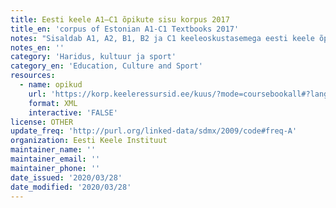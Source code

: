 ```yaml
---
title: Eesti keele A1–C1 õpikute sisu korpus 2017
title_en: 'corpus of Estonian A1-C1 Textbooks 2017'
notes: "Sisaldab A1, A2, B1, B2 ja C1 keeleoskustasemega eesti keele õppijatele suunatud õpikute materjali. Korpuses on u 500 000 sõnet ning korpuses on märgendatud tekstiüksused <text> (enamasti eristatakse harjutust, sõnavaraplokki ja suuremat seotud teksti), tekstilõigud <paragraph> (ühel real asuv tekst), laused <sentence> ja osalaused <clause>. Korpus on morfoloogiliselt märgendatud.\r\n\r\nKorpuses on kaheksa õpikut:\r\n1. Pesti, M., Ahi, H. (2015). E nagu Eesti: eesti keele õpik algajatele. Tallinn: Kiri-Mari Kirjastus.\r\n2. Kitsnik, M., Kingisepp, L. (2002). Avatud uksed: eesti keele õppekomplekt kesk- ja kõrgtasemele: õpperaamat. Tallinn: TEA Kirjastus.\r\n3. Kitsnik, M. (2012). Eesti keele õpik: B1, B2. Tallinn: M. Kitsnik.\r\n4. Pesti, M., Ahi, H. (2015). Eesti keele õpik A1. Tallinn: Justiitsministeerium.\r\n5. Pesti, M., Ahi, H. (2012). Eesti keele õpik A2. Tallinn: M. Pesti.\r\n6. Pesti, M., Ahi, H. (2015). Eesti keele õpik B1. Tallinn: Justiitsministeerium.\r\n7. Sooneste, M. (2007). Eesti keele õpik: vene õppekeelega gümnaasium: kesk- ja kõrgtase. Tallinn: Varrak.\r\n8. Rammo, S., Teral, M., Klaas-Lang, B., Allik, M. (2012). Keel selgeks!: eesti keele õpik täiskasvanutele. Tallinn: Avita."
notes_en: ''
category: 'Haridus, kultuur ja sport'
category_en: 'Education, Culture and Sport'
resources:
  - name: opikud
    url: 'https://korp.keeleressursid.ee/kuus/?mode=coursebookall#?lang=et'
    format: XML
    interactive: 'FALSE'
license: OTHER
update_freq: 'http://purl.org/linked-data/sdmx/2009/code#freq-A'
organization: Eesti Keele Instituut
maintainer_name: ''
maintainer_email: ''
maintainer_phone: ''
date_issued: '2020/03/28'
date_modified: '2020/03/28'
---
```

